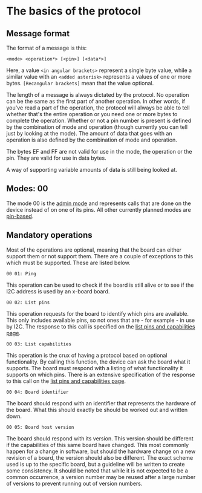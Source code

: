 
The basics of the protocol
==========================

Message format
--------------

The format of a message is this:

    <mode> <operation*> [<pin>] [<data*>]

Here, a value `<in angular brackets>` represent a single byte value, while a similar
value with an `<added asterisk>` represents a values of one or more bytes. 
`[Recangular brackets]` mean that the value optional.

The length of a message is always dictated by the protocol. No operation can be the
same as the first part of another operation. In other words, if you've read a part
of the operation, the protocol will always be able to tell whether that's the entire
operation or you need one or more bytes to complete the operation. Whether or not 
a pin number is present is defined by the combination of mode and operation
(though currently you can tell just by looking at the mode). The amount of data
that goes with an operation is also defined by the combination of mode and operation.

The bytes EF and FF are not valid for use in the mode, the operation or the pin.
They are valid for use in data bytes.

A way of supporting variable amounts of data is still being looked at.

Modes: 00
---------

The mode 00 is the [admin mode](admin-operations.md) and represents calls that are done 
on the device instead of on one of its pins. All other currently planned modes are
[pin-based](pin-operations.md).

Mandatory operations
--------------------

Most of the operations are optional, meaning that the board can either support them or not
support them. There are a couple of exceptions to this which must be supported. These are 
listed below.

    00 01: Ping
    
This operation can be used to check if the board is still alive or to see if the I2C address
is used by an x-board board.

    00 02: List pins

This operation requests for the board to identify which pins are available. This only includes
available pins, so not ones that are - for example - in use by I2C. The response to this call
is specified on the [list pins and capabilities page](list-pins-operations.md).

    00 03: List capabilities
    
This operation is the crux of having a protocol based on optional functionality. By calling
this function, the device can ask the board what it supports. The board must respond with a 
listing of what functionality it supports on which pins. There is an extensive specification
of the response to this call on the [list pins and capabilities page](list-pins-operations.md).

    00 04: Board identifier
    
The board should respond with an identifier that represents the hardware of the board. What
this should exactly be should be worked out and written down.

    00 05: Board host version

The board should respond with its version. This version should be different if the capabilities
of this same board have changed. This most commonly happen for a change in software, but should
the hardware change on a new revision of a board, the version should also be different. The exact
scheme used is up to the specific board, but a guideline will be written to create some 
consistency. It should be noted that while it is not expected to be a common occurrence, a version
number may be reused after a large number of versions to prevent running out of version numbers.